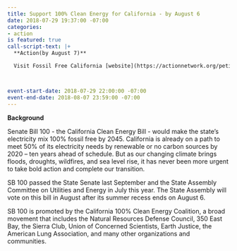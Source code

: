 ```yaml
---
title: Support 100% Clean Energy for California - by August 6
date: 2018-07-29 19:37:00 -07:00
categories:
- action
is featured: true
call-script-text: |+
  **Action(by August 7)**

  Visit Fossil Free California [website](https://actionnetwork.org/petitions/support-Sb-100-move-california-to-100-clean-electricity?) to sign petition supporting SB100.



event-start-date: 2018-07-29 22:00:00 -07:00
event-end-date: 2018-08-07 23:59:00 -07:00
---
```


**Background**

Senate Bill 100 - the California Clean Energy Bill - would make the state’s electricity mix 100% fossil free by 2045. California is already on a path to meet 50% of its electricity needs by renewable or no carbon sources by 2020 – ten years ahead of schedule.  But as our changing climate brings floods, droughts, wildfires, and sea level rise, it has never been more urgent to take bold action and complete our transition. 

SB 100 passed the State Senate last September and the State Assembly Committee on Utilities and Energy in July this year. The State Assembly will vote on this bill in August after its summer recess ends on August 6. 

SB 100 is promoted by the California 100% Clean Energy Coalition, a broad movement that includes the Natural Resources Defense Council, 350 East Bay, the Sierra Club, Union of Concerned Scientists, Earth Justice, the American Lung Association, and many other organizations and communities. 